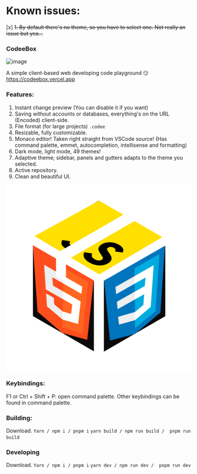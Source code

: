 # Known issues:
[x] ~~1. By default there's no theme, so you have to select one. Not really an issue but yea...~~


### CodeeBox
![image](https://github.com/check-m4te/codeebox/assets/132251469/77d9c702-eee5-4691-a19a-bc5eac715891)

A simple client-based web developing code playground 😏
https://codeebox.vercel.app

### Features:
1. Instant change preview (You can disable it if you want)
2. Saving without accounts or databases, everything's on the URL (Encoded) client-side.
3. File format (for large projects) `.codee`
4. Resizable, fully customizable.
5. Monaco editor! Taken right straight from VSCode source! (Has command palette, emmet, autocompletion, intellisense and formatting)
6. Dark mode, light mode, 49 themes!
7. Adaptive theme; sidebar, panels and gutters adapts to the theme you selected.
8. Active repository.
9. Clean and beautiful UI.

![image](https://github.com/L1ghtingBolt/codeebox/raw/main/favicon.png)

### Keybindings:
F1 or Ctrl + Shift + P: open command palette.
Other keybindings can be found in command palette.

### Building:
Download.
`Yarn / npm i / pnpm i`
`yarn build / npm run build /  pnpm run build`

### Developing
Download.
`Yarn / npm i / pnpm i`
`yarn dev / npm run dev /  pnpm run dev`
